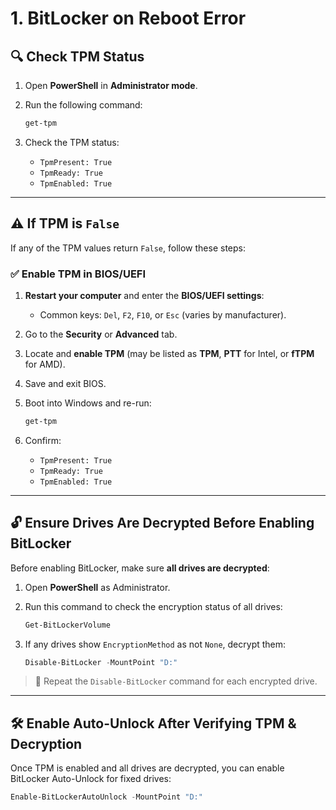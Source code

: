 # 1. BitLocker on Reboot Error

## 🔍 Check TPM Status

1. Open **PowerShell** in **Administrator mode**.
2. Run the following command:

    ```powershell
    get-tpm
    ```

3. Check the TPM status:

    - `TpmPresent: True`  
    - `TpmReady: True`  
    - `TpmEnabled: True`

---

## ⚠️ If TPM is `False`

If any of the TPM values return `False`, follow these steps:

### ✅ Enable TPM in BIOS/UEFI

1. **Restart your computer** and enter the **BIOS/UEFI settings**:
    - Common keys: `Del`, `F2`, `F10`, or `Esc` (varies by manufacturer).
2. Go to the **Security** or **Advanced** tab.
3. Locate and **enable TPM** (may be listed as **TPM**, **PTT** for Intel, or **fTPM** for AMD).
4. Save and exit BIOS.
5. Boot into Windows and re-run:

    ```powershell
    get-tpm
    ```

6. Confirm:
    - `TpmPresent: True`  
    - `TpmReady: True`  
    - `TpmEnabled: True`

---

## 🔓 Ensure Drives Are Decrypted Before Enabling BitLocker

Before enabling BitLocker, make sure **all drives are decrypted**:

1. Open **PowerShell** as Administrator.
2. Run this command to check the encryption status of all drives:

    ```powershell
    Get-BitLockerVolume
    ```

3. If any drives show `EncryptionMethod` as not `None`, decrypt them:

    ```powershell
    Disable-BitLocker -MountPoint "D:"
    ```

> 🔁 Repeat the `Disable-BitLocker` command for each encrypted drive.

---

## 🛠 Enable Auto-Unlock After Verifying TPM & Decryption

Once TPM is enabled and all drives are decrypted, you can enable BitLocker Auto-Unlock for fixed drives:

```powershell
Enable-BitLockerAutoUnlock -MountPoint "D:"
